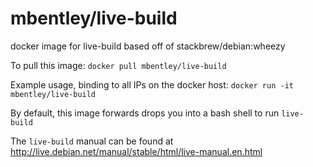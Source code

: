 mbentley/live-build
==================

docker image for live-build
based off of stackbrew/debian:wheezy

To pull this image:
`docker pull mbentley/live-build`

Example usage, binding to all IPs on the docker host:
`docker run -it mbentley/live-build`

By default, this image forwards drops you into a bash shell to run `live-build`

The `live-build` manual can be found at http://live.debian.net/manual/stable/html/live-manual.en.html
